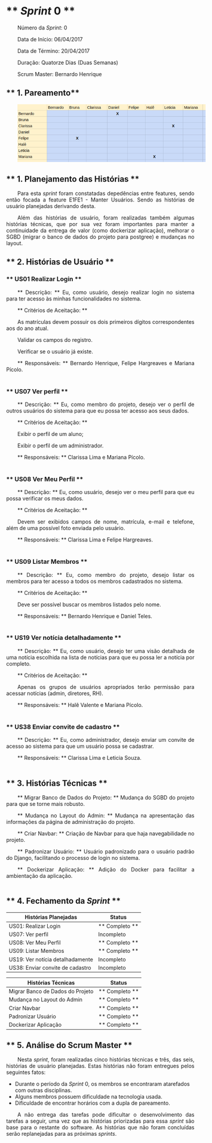 <style> p { text-align: justify; text-indent: 30px; } </style>


# ** <i>Sprint</i> 0 **

Número da <i>Sprint</i>: 0

Data de Início: 06/04/2017

Data de Término: 20/04/2017

Duração: Quatorze Dias (Duas Semanas)

Scrum Master: Bernardo Henrique

## ** 1. Pareamento** 

![Pareamento Sprint 0](../img/sprints/pareamentoSprint0.png)


## ** 1. Planejamento das Histórias ** 
Para esta <i>sprint</i> foram constatadas depedências entre features, sendo então focada a feature E1FE1 - Manter Usuários. Sendo as histórias de usuário planejadas derivando desta. 

Além das histórias de usuário, foram realizadas também algumas histórias técnicas, que por sua vez foram importantes para manter a continuidade da entrega de valor (como dockerizar aplicação), melhorar o SGBD (migrar o banco de dados do projeto para postgree) e mudanças no layout.


## ** 2. Histórias de Usuário **


### ** US01 Realizar Login  ** 
** Descrição: ** Eu, como usuário, desejo realizar login no sistema para ter acesso às minhas funcionalidades no sistema.

** Critérios de Aceitação: **

As matrículas devem possuir os dois primeiros dígitos correspondentes aos do ano atual.

Validar os campos do registro.

Verificar se o usuário já existe.

** Responsáveis: ** Bernardo Henrique, Felipe Hargreaves e Mariana Pícolo.
<br><br>


### ** US07 Ver perfil ** 
** Descrição: ** Eu, como membro do projeto, desejo ver o perfil de outros usuários do sistema para que eu possa ter acesso aos seus dados.

** Critérios de Aceitação: **

Exibir o perfil de um aluno;

Exibir o perfil de um administrador.

** Responsáveis: ** Clarissa Lima e Mariana Pícolo.
<br><br>


### ** US08 Ver Meu Perfil ** 
** Descrição: ** Eu, como usuário, desejo ver o meu perfil para que eu possa verificar os meus dados.

** Critérios de Aceitação: **

Devem ser exibidos campos de nome, matrícula, e-mail e telefone, além de uma possível foto enviada pelo usuário.

** Responsáveis: ** Clarissa Lima e Felipe Hargreaves.
<br><br>



### ** US09 Listar Membros ** 
** Descrição: ** Eu, como membro do projeto, desejo listar os membros para ter acesso a todos os membros cadastrados no sistema.

** Critérios de Aceitação: **

Deve ser possível buscar os membros listados pelo nome.

** Responsáveis: ** Bernardo Henrique e Daniel Teles.
<br><br>


### ** US19 Ver notícia detalhadamente ** 
** Descrição: ** Eu, como usuário, desejo ter uma visão detalhada de uma notícia escolhida na lista de notícias para que eu possa ler a notícia por completo.

** Critérios de Aceitação: **

Apenas os grupos de usuários apropriados terão permissão para acessar notícias (admin, diretores, RH).

** Responsáveis: ** Halê Valente e Mariana Pícolo.
<br><br>



### ** US38 Enviar convite de cadastro ** 
** Descrição: ** Eu, como administrador, desejo enviar um convite de acesso ao sistema para que um usuário possa se cadastrar.


** Responsáveis: ** Clarissa Lima e Leticia Souza.
<br><br>


## ** 3. Histórias Técnicas **

** Migrar Banco de Dados do Projeto: ** Mudança do SGBD do projeto para que se torne mais robusto.

** Mudança no Layout do Admin: ** Mudança na apresentação das informações da página de administração do projeto.

** Criar Navbar: ** Criação de Navbar para que haja navegabilidade no projeto.

** Padronizar Usuário: ** Usuário padronizado para o usuário padrão do Django, facilitando o processo de login no sistema.

** Dockerizar Aplicação: ** Adição do Docker para facilitar a ambientação da aplicação.
<br><br>


## ** 4. Fechamento da <i>Sprint</i> **
| Histórias Planejadas | Status |
|----------------------|--------|
| US01: Realizar Login | ** Completo ** |
| US07: Ver perfil  | Incompleto | 
| US08: Ver Meu Perfil | ** Completo ** |  
| US09: Listar Membros | ** Completo ** |  
| US19: Ver notícia detalhadamente | Incompleto |  
| US38: Enviar convite de cadastro | Incompleto |  

| Histórias Técnicas | Status |
|----------------------|--------|
| Migrar Banco de Dados do Projeto | ** Completo ** |
| Mudança no Layout do Admin  | ** Completo ** | 
| Criar Navbar | ** Completo ** |  
| Padronizar Usuário | ** Completo ** |  
| Dockerizar Aplicação | ** Completo ** | 



## ** 5. Análise do Scrum Master **
Nesta <i>sprint</i>, foram realizadas cinco histórias técnicas e três, das seis, histórias de usuário planejadas. Estas histórias não foram entregues pelos seguintes fatos: 

* Durante o período da <i>Sprint</i> 0, os membros se encontraram atarefados com outras disciplinas.
* Alguns membros possuem dificuldade na tecnologia usada.
* Dificuldade de encontrar horários com a dupla de pareamento.


A não entrega das tarefas pode dificultar o desenvolvimento das tarefas a seguir, uma vez que as histórias priorizadas para essa <i>sprint</i> são base para o restante do software. As histórias que não foram concluídas serão replanejadas para as próximas <i>sprints</i>.